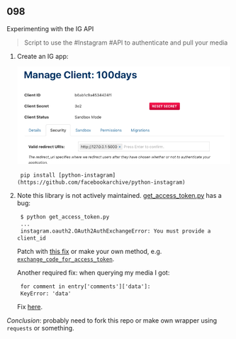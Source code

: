 ## 098

Experimenting with the IG API

> Script to use the #Instagram #API to authenticate and pull your media

1. Create an IG app:

	![ig-api.png](ig-api.png)

		pip install [python-instagram](https://github.com/facebookarchive/python-instagram)

2. Note this library is not actively maintained. [get_access_token.py](https://github.com/facebookarchive/python-instagram/blob/master/get_access_token.py) has a bug: 

		$ python get_access_token.py
		...
		instagram.oauth2.OAuth2AuthExchangeError: You must provide a client_id

	Patch with [this fix](https://github.com/vgavro/python-instagram/commit/9dfc264571ad7c343af3899445d13afedf23e3aa) or make your own method, e.g. [`exchange_code_for_access_token`](https://stackoverflow.com/questions/38329960/instagram-api-keep-raise-you-must-provide-a-client-id-exception-when-i-use-pyt).

	Another required fix: when querying my media I got: 

		for comment in entry['comments']['data']:
		KeyError: 'data'

	Fix [here](https://github.com/facebookarchive/python-instagram/pull/235/files). 

_Conclusion_: probably need to fork this repo or make own wrapper using `requests` or something.
